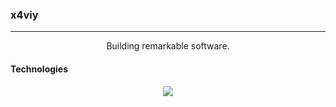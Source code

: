 ### x4viy
<hr>

<p align="center">Building remarkable software.</p>

 #### Technologies
 
<p align="center">
  <a href="https://skillicons.dev">
    <img src="https://skillicons.dev/icons?i=mysql,java,js,css,html" />
  </a>
</p>
